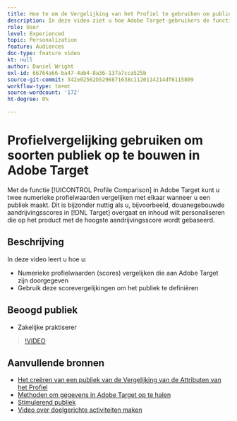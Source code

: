```yaml
---
title: Hoe te om de Vergelijking van het Profiel te gebruiken om publiek te bouwen
description: In deze video ziet u hoe Adobe Target-gebruikers de functie Profielvergelijking kunnen gebruiken om twee numerieke profielwaarden met elkaar te vergelijken bij het samenstellen van een publiek.
role: User
level: Experienced
topic: Personalization
feature: Audiences
doc-type: feature video
kt: null
author: Daniel Wright
exl-id: 66764a66-ba47-4ab4-8a36-137a7cca525b
source-git-commit: 342e02562b5296871638c1120114214df6115809
workflow-type: tm+mt
source-wordcount: '172'
ht-degree: 0%

---
```


# Profielvergelijking gebruiken om soorten publiek op te bouwen in Adobe Target

Met de functie [!UICONTROL Profile Comparison] in Adobe Target kunt u twee numerieke profielwaarden vergelijken met elkaar wanneer u een publiek maakt. Dit is bijzonder nuttig als u, bijvoorbeeld, douanegebouwde aandrijvingsscores in [!DNL Target] overgaat en inhoud wilt personaliseren die op het product met de hoogste aandrijvingsscore wordt gebaseerd.

## Beschrijving

In deze video leert u hoe u:

* Numerieke profielwaarden (scores) vergelijken die aan Adobe Target zijn doorgegeven
* Gebruik deze scorevergelijkingen om het publiek te definiëren

## Beoogd publiek

* Zakelijke praktiserer

>[!VIDEO](https://video.tv.adobe.com/v/23218/?quality=12)

## Aanvullende bronnen

* [Het creëren van een publiek van de Vergelijking van de Attributen van het Profiel](https://experienceleague.adobe.com/docs/target/using/audiences/create-audiences/creating-a-profile-attribute-comparison-audience.html?lang=en)
* [Methoden om gegevens in Adobe Target op te halen](https://experienceleague.adobe.com/docs/target/using/implement-target/before-implement/methods/methods-to-get-data-into-target.html?lang=en)
* [Stimulerend publiek](https://experienceleague.adobe.com/docs/target/using/audiences/create-audiences/create-audience.html?lang=en)
* [Video over doelgerichte activiteiten maken](../activities/create-experience-targeting-activities.md)
